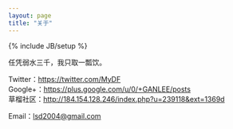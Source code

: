 ```yaml
---
layout: page
title: "关于"
---
```

{% include JB/setup %}

任凭弱水三千，我只取一瓢饮。  

Twitter：<https://twitter.com/MyDF>  
Google+：<https://plus.google.com/u/0/+GANLEE/posts>  
草榴社区：<http://184.154.128.246/index.php?u=239118&ext=1369d>

Email：<lsd2004@gmail.com>
